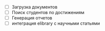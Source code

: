 - [ ] Загрузка документов
- [ ] Поиск студентов по достижениям
- [ ] Генерация отчетов
- [ ] интеграция elibrary с научными статьями